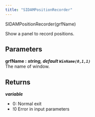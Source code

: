 ```yaml
---
title: "SIDAMPositionRecorder"
---
```

<p class="function_definition">SIDAMPositionRecorder(<span class="function_variables">grfName</span>)</p>

Show a panel to record positions.

## Parameters

**grfName :** ***string, default `WinName(0,1,1)`***  
The name of window.

## Returns
***variable***  
* 0: Normal exit
* !0 Error in input parameters
